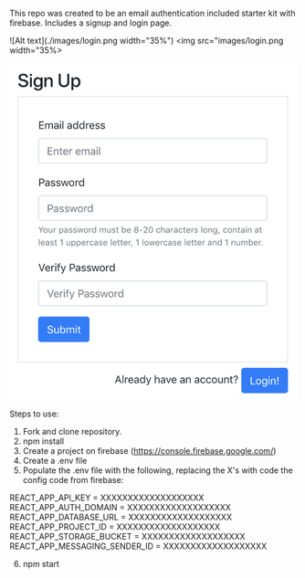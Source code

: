 This repo was created to be an email authentication included starter kit with firebase. Includes a signup and login page.

![Alt text](./images/login.png width="35%")
<img src="images/login.png width="35%>

![Alt text](./images/signUp.png)

Steps to use:

1. Fork and clone repository.
2. npm install
3. Create a project on firebase (https://console.firebase.google.com/)
4. Create a .env file
5. Populate the .env file with the following, replacing the X's with code the config code from firebase:

  REACT_APP_API_KEY = XXXXXXXXXXXXXXXXXXX
  REACT_APP_AUTH_DOMAIN = XXXXXXXXXXXXXXXXXXX
  REACT_APP_DATABASE_URL = XXXXXXXXXXXXXXXXXXX
  REACT_APP_PROJECT_ID = XXXXXXXXXXXXXXXXXXX
  REACT_APP_STORAGE_BUCKET = XXXXXXXXXXXXXXXXXXX
  REACT_APP_MESSAGING_SENDER_ID = XXXXXXXXXXXXXXXXXXX

6. npm start
